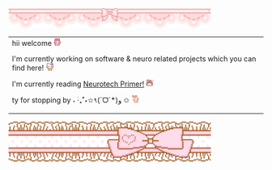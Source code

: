 <p align="left">
  <img src="./img/banner1.gif" width="400">
</p>

<table width="400" border="0" cellspacing="0" cellpadding="0">
<tr><td>
hii welcome <img src="./img/welcome.gif" width="15">

I'm currently working on software & neuro related projects which you can find here! <img src="./img/nodnod.gif" width="15">

I'm currently reading <a href="https://www.goodreads.com/book/show/59784109-the-neurotech-primer">Neurotech Primer!</a> <img src="./img/yeahhh.webp" width="15">

ty for stopping by ˖ ࣪‧₊˚⋆✩٩(ˊᗜˋ*)و ✩ <img src="./img/bye.gif" width="15">
</td></tr>
</table>

<p align="left">
  <img src="./img/bannerbottom.gif" width="400">
</p>

